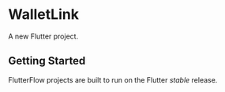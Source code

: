# WalletLink

A new Flutter project.

## Getting Started

FlutterFlow projects are built to run on the Flutter _stable_ release.
